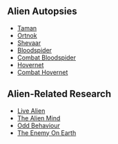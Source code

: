 ## Alien Autopsies

- [Taman](Translation:Taman_autopsy_txt/en "wikilink")
- [Ortnok](Translation:Ortnok_autopsy_txt/en "wikilink")
- [Shevaar](Translation:Shevaar_autopsy_txt/en "wikilink")
- [Bloodspider](Translation:Bloodspider_autopsy_txt/en "wikilink")
- [Combat
  Bloodspider](Translation:Bloodspider_adv_autopsy_txt/en "wikilink")
- [Hovernet](Translation:Hovernet_autopsy_txt/en "wikilink")
- [Combat Hovernet](Translation:Hovernet_adv_autopsy_txt/en "wikilink")

## Alien-Related Research

- [Live Alien](Aliens/Live_Alien "wikilink")
- [The Alien Mind](Aliens/The_Alien_Mind "wikilink")
- [Odd Behaviour](Aliens/Odd_Behaviour "wikilink")
- [The Enemy On Earth](Aliens/The_Enemy_On_Earth "wikilink")